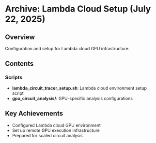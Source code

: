 # Archive: Lambda Cloud Setup (July 22, 2025)

## Overview
Configuration and setup for Lambda cloud GPU infrastructure.

## Contents

### Scripts
- **lambda_circuit_tracer_setup.sh**: Lambda cloud environment setup script
- **gpu_circuit_analysis/**: GPU-specific analysis configurations

## Key Achievements
- Configured Lambda cloud GPU environment
- Set up remote GPU execution infrastructure
- Prepared for scaled circuit analysis